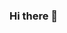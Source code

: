### Hi there 👋

<!--
**wiralpk/wiralpk** is a ✨ _special_ ✨ repository because its `README.md` (this file) appears on your GitHub profile.

Here are some ideas to get you started:

- 🔭 I’m currently working on Indonesia Comnets Plus as IT Support
- 🌱 I’m currently learning Web Development expecially front end web development, UI/UX
- 👯 I’m looking to collaborate on front end web development project

